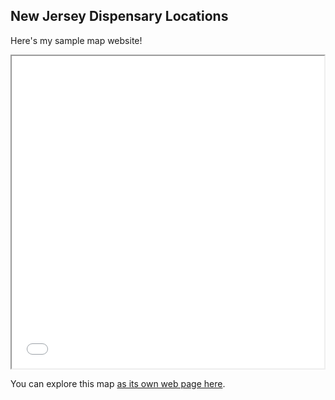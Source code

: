 ## New Jersey Dispensary Locations

Here's my sample map website!

<iframe src = 'nj_dispensaries.html' height = '500' width = '500'></iframe>

You can explore this map [as its own web page here](nj_dispensaries.html).
